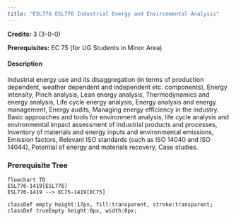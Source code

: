 ```yaml
---
title: "ESL776 ESL776 Industrial Energy and Environmental Analysis"
---
```

**Credits:** 3 (3-0-0)

**Prerequisites:** EC 75 (for UG Students in Minor Area)

#### Description
Industrial energy use and its disaggregation (in terms of production dependent, weather dependent and independent etc. components), Energy intensity, Pinch analysis, Lean energy analysis, Thermodynamics and energy analysis, Life cycle energy analysis, Energy analysis and energy management, Energy audits, Managing energy efficiency in the industry. Basic approaches and tools for environment analysis, life cycle analysis and environmental impact assessment of industrial products and processes, Inventory of materials and energy inputs and environmental emissions, Emission factors, Relevant ISO standards (such as ISO 14040 and ISO 14044), Potential of energy and materials recovery, Case studies.

### Prerequisite Tree

```mermaid
flowchart TD
ESL776-1419[ESL776]
ESL776-1419 --> EC75-1419[EC75]

classDef empty height:17px, fill:transparent, stroke:transparent;
classDef trueEmpty height:0px, width:0px;
```